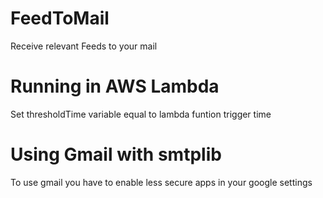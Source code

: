 # FeedToMail

Receive relevant Feeds to your mail

# Running in AWS Lambda
Set thresholdTime variable equal to lambda funtion trigger time 

# Using Gmail with smtplib
To use gmail you have to enable less secure apps in your google settings
